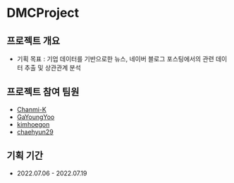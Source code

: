# DMCProject


## 프로젝트 개요
  - 기획 목표 : 기업 데이터를 기반으로한 뉴스, 네이버 블로그 포스팅에서의 관련 데이터 추출 및 상관관계 분석

  
## 프로젝트 참여 팀원
 - [Chanmi-K](https://github.com/Chanmi-K)
 - [GaYoungYoo](https://github.com/GaYoungYoo)
 - [kimhoegon](https://github.com/kimhoegon)
 - [chaehyun29](https://github.com/chaehyun29)
 
## 기획 기간
  - 2022.07.06 - 2022.07.19
  
